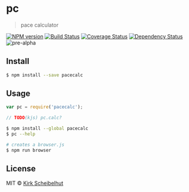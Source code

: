 # pc
> pace calculator

[![NPM version][npm-image]][npm-url] [![Build Status][travis-image]][travis-url] [![Coverage Status][coveralls-image]][coveralls-url] [![Dependency Status][daviddm-image]][daviddm-url] ![pre-alpha](http://img.shields.io/badge/status-pre--alpha-lightgrey.svg)

## Install

```sh
$ npm install --save pacecalc
```

## Usage

```js
var pc = require('pacecalc');

// TODO(kjs) pc.calc?
```

```sh
$ npm install --global pacecalc
$ pc --help
```

```sh
# creates a browser.js
$ npm run browser
```

## License

MIT © [Kirk Scheibelhut](http://scheibo.com)


[npm-image]: https://badge.fury.io/js/pacecalc.svg
[npm-url]: https://npmjs.org/package/pacecalc
[travis-image]: https://travis-ci.org/scheibo/pc.svg?branch=master
[travis-url]: https://travis-ci.org/scheibo/pc
[coveralls-image]: https://coveralls.io/repos/github/scheibo/pc/badge.svg?branch=master
[coveralls-url]: https://coveralls.io/github/scheibo/pc?branch=master
[daviddm-image]: https://david-dm.org/scheibo/pc.svg?theme=shields.io
[daviddm-url]: https://david-dm.org/scheibo/pc
